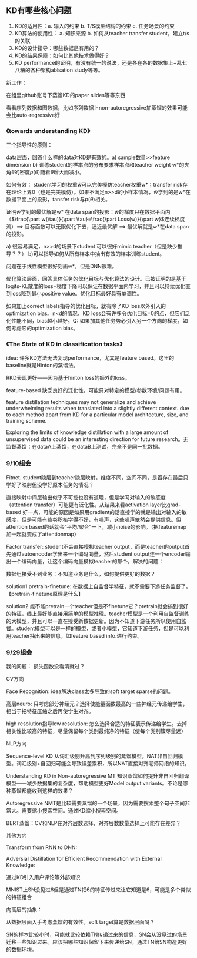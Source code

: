 ## KD有哪些核心问题

1. KD的适用性：a. 输入的约束 b. T/S模型结构的约束 c. 任务场景的约束
2. KD算法的使用性： a. 知识来源 b. 如何从teacher transfer student，建立t/s的关联
3. KD的设计指导：哪些数据是有用的？
4. KD的结果保障：如何比其他技术做得好？
5. KD performance的证明，有没有统一的说法，还是各在各的数据集上+乱七八糟的各种架构ablsation study等等。





新工作：

在组里github账号下蒸馏KD的paper slides等等东西

看看序列数据和图数据，比如序列数据上non-autoregressive加蒸馏的效果可能会比auto-regressive好





### 《towards understanding KD》

三个指导性的原则：

data层面，回答什么样的data对KD是有效的。a) sample数量>>feature dimension  b) 训练student的样本点的分布要求样本点和teacher weight w*的夹角$\theta$的密度$p(\theta)$随着$\theta$增大而减小。

如何有效： student学习的权重$\hat w$可以完美模仿teacher权重w*；transfer risk存在理论上界0（也是完美模仿）。如果不满足n>>d的小样本情况，$\hat w$学到的是w\*在数据平面上的投影，tansfer risk与$p(\theta)$相关。

证明$\hat w$学到的最优解是w\* 在data span的投影：$\hat w$的梯度只在数据平面内（$\frac{\part w(\tau)}{\part \tau}=\frac{\part Loss(w)}{\part w}$连续梯度流）==> 目标函数可以无限优化下去，逼近最优解 ==> 最优解就是w\*在data span的投影。

  

a) 很容易满足，n>>d的场景下student 可以很好mimic teacher（但是缺少推导？？） b)可以指导如何从所有样本中抽出有效的样本训练student。

问题在于线性模型很好刻画w*，但是DNN很难。



优化算法层面，回答具体任务的优化目标与优化算法的设计。已被证明的是基于logits-KL散度的loss+梯度下降可以保证在数据平面内学习，并且可以持续优化直到loss降到最小positive value。优化目标最好具有单调性。

如果加上correct labels指导的优化目标，就有除了KD loss以外引入的optimization bias。n<d的情况，KD loss会有许多令优化目标=0的点，但它们泛化性能不同，bias越小越好。Q: 如果加其他任务势必引入另一个方向的梯度，如何考虑它的optimization bias。



### 《The State of KD in classification tasks》

idea: 许多KD方法无法复现performance，尤其是feature based。这里的baseline就是Hinton的蒸馏法。

RKD表现更好——因为基于hinton loss的额外的loss。

feature-based 缺乏良好的泛化性，可能只对特定的模型/参数环境/问题有用。

feature distillation techniques may not generalize and achieve underwhelming results when translated into a slightly different context. due to each method apart from KD for a particular model architecture, size, and training scheme.

Exploring the limits of knowledge distillation with a large amount of unsupervised data could be an interesting direction for future research。无监督蒸馏：在dataA上蒸馏，在dataB上测试，完全不是同一批数据。



### 9/10组会

Fitnet.  student隐层到teacher隐层映射，维度不同，空间不同，是否存在最后只学好了映射但没学好原本任务的情况？

直接映射中间层输出似乎不可控也没有道理，但是学习对输入的敏感度（attention transfer）可能更有泛化性。从结果来看activation layer比grad-based 好一点，可能的原因是如果用gradient的话直接学的就是输出对输入的敏感度，但是可能有些卷积核学得不好，有噪声，这些噪声依然会提供信息。但attention based的话就会“平均/聚合”一下，减小noise的影响。（把featuremap加一起就变成了attentionmap）

Factor transfer: student不会直接模拟teacher output，而是teacher的output首先通过autoencoder学出来一个编码向量，然后student output连一个encoder输出一个编码向量，让这个编码向量模拟teacher的那个。解决的问题：

数据组接受不到业务：不知道业务是什么，如何提供更好的数据？

solution1 pretrain-finetune:  在数据上自监督学特征，就不需要下游任务监督了。【pretrain-finetune原理是什么】

solution2 能不能pretrain一个teacher但是不finetune它？pretrain就会搞到很好的特征，线上最好能直接用简单的模型推理。teacher模型是一个利用自监督训练的大模型，并且可以一直在接受新数据更新。因为不知道下游任务所以使用自监督。student模型可以是一样的模型，或者小模型，它知道下游任务，但是可以利用teacher抽出来的信息，如feature based info.进行约束。





### 9/29组会

我的问题： 损失函数没看清就过？



CV方向

Face Recognition:  idea解决class太多导致的soft target sparse的问题。

高层neuro: 只考虑部分神经元？选择使能量函数最高的一些神经元传递给学生，相当于把特征压缩之后再使学生对齐。

high resolution指导low resolution: 怎么选择合适的特征表示传递给学生。去掉相关性比较高的特征，尽量保留每个类别最纯净的特征（使每个类别簇尽量远）



NLP方向

Sequence-level KD   从词汇级别升高到序列级别的蒸馏模型。NAT非自回归模型。词汇级别+自回归可能会导致误差累积，所以NAT直接对齐老师网络的知识。

Understanding KD in Non-autoregressive MT   知识蒸馏如何提升非自回归翻译模型——减少数据集的复杂度，帮助模型更好Model output variants。不论是哪种蒸馏都能收到这样的效果？

Autoregressive NMT是比较需要蒸馏的一个场景，因为需要搜索整个句子空间非常大。需要缩小搜索空间。通过KD缩小搜索空间。

BERT蒸馏：CV和NLP在对齐层数选择，对齐层数数量选择上可能存在差异？



其他方向

Transform from RNN to DNN: 

Adversial Distillation for Efficient Recommendation with External Knowledge:

通过KD引入用户评论等外部知识

MNIST上SN没见过6但是通过TN把6的特征传过来让它知道是6，可能是多个类似的特征组合



向高层的抽象：

从数据层面入手考虑蒸馏的有效性。soft target算是数据层面吗？

SN的样本比较小时，可能就比较依赖TN传递过来的信息，SN会从没见过的场景迁移一些知识过来。应该把哪些知识保留下来传递给SN。通过TN给SN构造更好的数据环境。

